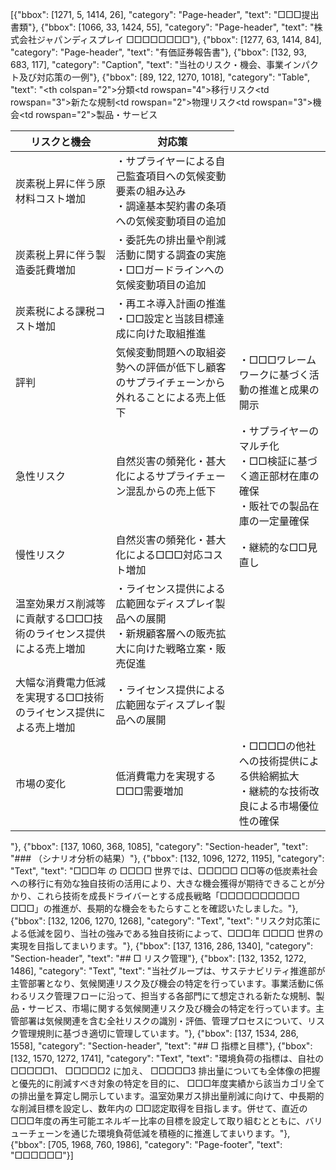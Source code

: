 [{"bbox": [1271, 5, 1414, 26], "category": "Page-header", "text": "□□□提出書類"}, {"bbox": [1066, 33, 1424, 55], "category": "Page-header", "text": "株式会社ジャパンディスプレイ □□□□□□□□"}, {"bbox": [1277, 63, 1414, 84], "category": "Page-header", "text": "有価証券報告書"}, {"bbox": [132, 93, 683, 117], "category": "Caption", "text": "当社のリスク・機会、事業インパクト及び対応策の一例"}, {"bbox": [89, 122, 1270, 1018], "category": "Table", "text": "<table><thead><tr><th colspan=\"2\">分類</th><th>リスクと機会</th><th>対応策</th></tr></thead><tbody><tr><td rowspan=\"4\">移行リスク</td><td rowspan=\"3\">新たな規制</td><td>炭素税上昇に伴う原材料コスト増加</td><td>・サプライヤーによる自己監査項目への気候変動要素の組み込み<br/>・調達基本契約書の条項への気候変動項目の追加</td></tr><tr><td>炭素税上昇に伴う製造委託費増加</td><td>・委託先の排出量や削減活動に関する調査の実施<br/>・□□ガードラインへの気候変動項目の追加</td></tr><tr><td>炭素税による課税コスト増加</td><td>・再エネ導入計画の推進<br/>・□□設定と当該目標達成に向けた取組推進</td></tr><tr><td>評判</td><td>気候変動問題への取組姿勢への評価が低下し顧客のサプライチェーンから外れることによる売上低下</td><td>・□□□ワレームワークに基づく活動の推進と成果の開示</td></tr><tr><td rowspan=\"2\">物理リスク</td><td>急性リスク</td><td>自然災害の頻発化・甚大化によるサプライチェーン混乱からの売上低下</td><td>・サプライヤーのマルチ化<br/>・□□検証に基づく適正部材在庫の確保<br/>・販社での製品在庫の一定量確保</td></tr><tr><td>慢性リスク</td><td>自然災害の頻発化・甚大化による□□□対応コスト増加</td><td>・継続的な□□見直し</td></tr><tr><td rowspan=\"3\">機会</td><td rowspan=\"2\">製品・サービス</td><td>温室効果ガス削減等に貢献する□□□技術のライセンス提供による売上増加</td><td>・ライセンス提供による広範囲なディスプレイ製品への展開<br/>・新規顧客層への販売拡大に向けた戦略立案・販売促進</td></tr><tr><td>大幅な消費電力低減を実現する□□技術のライセンス提供による売上増加</td><td>・ライセンス提供による広範囲なディスプレイ製品への展開</td></tr><tr><td>市場の変化</td><td>低消費電力を実現する□□□需要増加</td><td>・□□□□の他社への技術提供による供給網拡大<br/>・継続的な技術改良による市場優位性の確保</td></tr></tbody></table>"}, {"bbox": [137, 1060, 368, 1085], "category": "Section-header", "text": "### （シナリオ分析の結果）"}, {"bbox": [132, 1096, 1272, 1195], "category": "Text", "text": "□□□年 の □□□□ 世界では、□□□□□ □□等の低炭素社会への移行に有効な独自技術の活用により、大きな機会獲得が期待できることが分かり、これら技術を成長ドライバーとする成長戦略「□□□□□□□□□□ □□□」の推進が、長期的な機会をもたらすことを確認いたしました。"}, {"bbox": [132, 1206, 1270, 1268], "category": "Text", "text": "リスク対応策による低減を図り、当社の強みである独自技術によって、□□□年 □□□□ 世界の実現を目指してまいります。"}, {"bbox": [137, 1316, 286, 1340], "category": "Section-header", "text": "## □ リスク管理"}, {"bbox": [132, 1352, 1272, 1486], "category": "Text", "text": "当社グループは、サステナビリティ推進部が主管部署となり、気候関連リスク及び機会の特定を行っています。事業活動に係わるリスク管理フローに沿って、担当する各部門にて想定される新たな規制、製品・サービス、市場に関する気候関連リスク及び機会の特定を行っています。主管部署は気候関連を含む全社リスクの識別・評価、管理プロセスについて、リスク管理規則に基づき適切に管理しています。"}, {"bbox": [137, 1534, 286, 1558], "category": "Section-header", "text": "## □ 指標と目標"}, {"bbox": [132, 1570, 1272, 1741], "category": "Text", "text": "環境負荷の指標は、自社の □□□□□1、 □□□□□2 に加え、 □□□□□3 排出量についても全体像の把握と優先的に削減すべき対象の特定を目的に、 □□□年度実績から該当カゴリ全ての排出量を算定し開示しています。温室効果ガス排出量削減に向けて、中長期的な削減目標を設定し、数年内の □□認定取得を目指します。併せて、直近の □□□年度の再生可能エネルギー比率の目標を設定して取り組むとともに、バリューチェーンを通じた環境負荷低減を積極的に推進してまいります。"}, {"bbox": [705, 1968, 760, 1986], "category": "Page-footer", "text": "□□□□□□"}]
